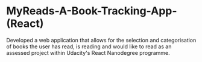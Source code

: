 # MyReads-A-Book-Tracking-App-(React)
Developed a web application that allows for the selection and categorisation of books the user has read, is reading and would like to read as an assessed project within Udacity's React Nanodegree programme.

